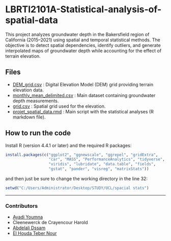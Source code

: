 # LBRTI2101A-Statistical-analysis-of-spatial-data

This project analyzes groundwater depth in the Bakersfield region of California (2015–2021) using spatial and temporal statistical methods.
The objective is to detect spatial dependencies, identify outliers, and generate interpolated maps of groundwater depth while accounting for the effect of terrain elevation.


## Files
* [DEM_grid.csv](DEM_grid.csv) :  Digital Elevation Model (DEM) grid providing terrain elevation data.
* [monthly_mean_delimited.csv](monthly_mean_delimited.csv) : Main dataset containing groundwater depth measurements.
* [grid.csv](grid.csv) : Spatial grid used for the elevation.
* [projet_spatial_data.rmd](projet_spatial_data.rmd) : Main script with the statistical analyses (R markdown file).

## How to run the code
Install R (version 4.4.1 or later) and the required R packages:
```R
install.packages(c("ggplot2", "ggnewscale", "ggrepel", "gridExtra", 
                   "car", "MASS", "PerformanceAnalytics", "tidyverse", 
                   "viridis", "lubridate", "data.table", "fields", 
                   "gstat", "pander", "visreg", "matrixStats"))
```
and then just be sure to change the working directory in the line 32:
```R
setwd("C:/Users/Administrator/Desktop/STUDY/UCL/spacial stats")
```

---
### Contributors
* [Ayadi Youmna](https://github.com/YoumnaAyadi/YoumnaAyadi)
* Cleenewerck de Crayencour Harold
* [Abdelali Dssam](https://github.com/AliD47)
* [El Houda Teber Nour](https://github.com/NOUREL-art)
